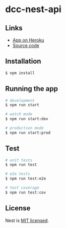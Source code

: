 # dcc-nest-api

## Links

- [App on Heroku](https://dcc-nest-api.herokuapp.com/)
- [Source code](https://github.com/denisecase/dcc-nest-api)


## Installation

```bash
$ npm install
```

## Running the app

```bash
# development
$ npm run start

# watch mode
$ npm run start:dev

# production mode
$ npm run start:prod
```

## Test

```bash
# unit tests
$ npm run test

# e2e tests
$ npm run test:e2e

# test coverage
$ npm run test:cov
```

## License

Nest is [MIT licensed](LICENSE).
